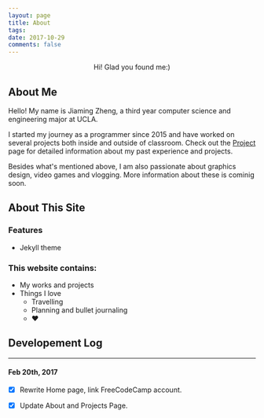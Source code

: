 ```yaml
---
layout: page
title: About
tags: 
date: 2017-10-29
comments: false
---
```


<center>Hi! Glad you found me:)</center> 

## About Me
Hello! My name is Jiaming Zheng, a third year computer science and engineering major at UCLA.

I started my journey as a programmer since 2015 and have worked on several projects both inside and outside of classroom. Check out the [Project](https://jmzheng1028.github.io/projects/) page for detailed information about my past experience and projects.

Besides what's mentioned above, I am also passionate about graphics design, video games and vlogging. More information about these is cominig soon.


## About This Site

### Features
* Jekyll theme

### This website contains:
* My works and projects
* Things I love
  * Travelling
  * Planning and bullet journaling
  * ❤


## Developement Log
-------------------------
#### Feb 20th, 2017 ###
-[x] Rewrite Home page, link FreeCodeCamp account.
-[x] Update About and Projects Page.
    
    
<!--
<center><a href="http://taylantatli.github.io/Moon"><b>Moon</b></a> is a minimal, one column jekyll theme.</center> 



## Features
* Minimal, you can focus on your content
* Responsive
* Disqus integration
* Syntax highlighting
* Optional post image
* Social icons
* Page for sharing projects
* Optional background image
* Simple navigation menu
* MathJax support

## Preview

{% capture images %}
    https://cloud.githubusercontent.com/assets/754514/14509720/61c61058-01d6-11e6-93ab-0918515ecd56.png
    https://cloud.githubusercontent.com/assets/754514/14509716/61ac6c8e-01d6-11e6-879f-8308883de790.png
{% endcapture %}
{% include gallery images=images caption="Screenshots of Moon Theme" cols=2 %}

See a [live version of Moon](http://taylantatli.github.io/Moon) hosted on GitHub.

## Getting Started

To learn how to install and use this theme check out the [Setup Guide](http://taylantatli.me/Moon/moon-theme/) for more information.
      
[Install Moon](https://github.com/TaylanTatli/Moon){: .btn}
-->
